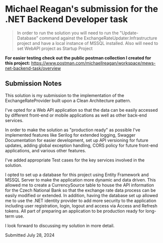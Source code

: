 # Michael Reagan's submission for the .NET Backend Developer task

> In order to run the solution you will need to run the "Update-Database" command against the ExchangeRateUpdater.Infrastructure project and have a local instance of MSSQL installed.  Also will need to set WebAPI project as Startup Project

**For easier testing check out the public postman collection I created for this project:** https://www.postman.com/michaellreagan/workspace/mews-net-backend-task/overview


## Submission Notes
This solution is my submission to the implementation of the ExchangeRateProvider built upon a Clean Architecture pattern.

I've opted for a Web API application so that the data can be easily accessed by different front-end or mobile applications as well as other back-end services.

In order to make the solution as "production ready" as possible I've implemented features like Serilog for extended logging, Swagger Documentation for easier development, set up API versioning for future updates, adding global exception handling, CORS policy for future front-end applications, and various other features.

I've added appropriate Test cases for the key services involved in the solution.

I opted to set up a database for this project using Entity Framework and MSSQL Server to make the application more dynamic and data driven. This allowed me to create a CurrencySource table to house the API information for the Czech National Bank so that the exchange rate data process can be easily modified or extended. In addition, having the database set up allowed me to use the .NET identity provider to add more security to the application including user registration, login, logout and access via Access and Refresh tokens. All part of preparing an application to be production ready for long-term use.

I look forward to discussing my solution in more detail.

Submitted July 28, 2024
